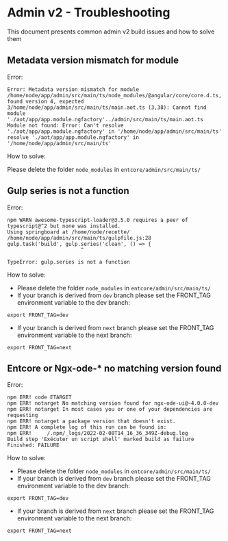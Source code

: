 # Admin v2 - Troubleshooting

This document presents common admin v2 build issues and how to solve them

## Metadata version mismatch for module

Error:

```
Error: Metadata version mismatch for module /home/node/app/admin/src/main/ts/node_modules/@angular/core/core.d.ts, found version 4, expected 3/home/node/app/admin/src/main/ts/main.aot.ts (3,38): Cannot find module './aot/app/app.module.ngfactory'../admin/src/main/ts/main.aot.ts
Module not found: Error: Can't resolve './aot/app/app.module.ngfactory' in '/home/node/app/admin/src/main/ts'
resolve './aot/app/app.module.ngfactory' in '/home/node/app/admin/src/main/ts'
```

How to solve:

Please delete the folder `node_modules` in `entcore/admin/src/main/ts/` 

## Gulp series is not a function

Error:

```
npm WARN awesome-typescript-loader@3.5.0 requires a peer of typescript@^2 but none was installed.
Using springboard at /home/node/recette/
/home/node/app/admin/src/main/ts/gulpfile.js:28
gulp.task('build', gulp.series('clean', () => {
                        ^

TypeError: gulp.series is not a function
```

How to solve:

- Please delete the folder `node_modules` in `entcore/admin/src/main/ts/`
- If your branch is derived from `dev` branch please set the FRONT_TAG environment variable to the dev branch:

```
export FRONT_TAG=dev
```

- If your branch is derived from `next` branch please set the FRONT_TAG environment variable to the next branch:

```
export FRONT_TAG=next
```

## Entcore or Ngx-ode-* no matching version found

Error:

```
npm ERR! code ETARGET
npm ERR! notarget No matching version found for ngx-ode-ui@~4.0.0-dev
npm ERR! notarget In most cases you or one of your dependencies are requesting
npm ERR! notarget a package version that doesn't exist.
npm ERR! A complete log of this run can be found in:
npm ERR!     /.npm/_logs/2022-02-08T14_16_36_349Z-debug.log
Build step 'Exécuter un script shell' marked build as failure
Finished: FAILURE
```

How to solve:

- Please delete the folder `node_modules` in `entcore/admin/src/main/ts/`
- If your branch is derived from `dev` branch please set the FRONT_TAG environment variable to the dev branch:

```
export FRONT_TAG=dev
```

- If your branch is derived from `next` branch please set the FRONT_TAG environment variable to the next branch:

```
export FRONT_TAG=next
``` 